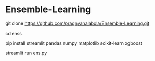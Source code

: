 # Ensemble-Learning
git clone https://github.com/pragnyanalabola/Ensemble-Learning.git

cd enss

pip install streamlit pandas numpy matplotlib scikit-learn xgboost

streamlit run ens.py
